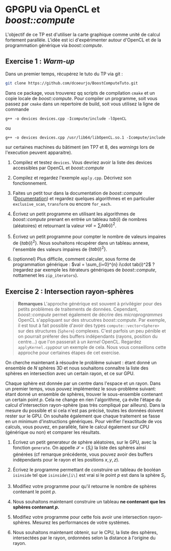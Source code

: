 # GPGPU via OpenCL et *boost::compute*

L'objectif de ce TP est d'utiliser la carte graphique comme unité de calcul fortement parallèle. L'idée est ici d'expérimenter autour d'OpenCL et de la programmation générique via *boost::compute*.

## Exercise 1 :  *Warm-up*

Dans un premier temps, récupérez le tuto du TP via git :

```sh
git clone https://github.com/dcoeurjo/BoostComputeTuto.git
```

Dans ce package, vous trouverez qq scripts de compilation `cmake` et un copie locale de *boost::compute*. Pour compiler un programme, soit vous passez par `cmake` dans un repertoire de build, soit vous utilisez la ligne de commande

```
g++ -o devices devices.cpp -Icompute/include -lOpenCL
```

ou

```
g++ -o devices devices.cpp /usr/lib64/libOpenCL.so.1 -Icompute/include
```

sur certaines machines du bâtiment (en TP7 et 8, des *warnings* lors de l'execution peuvent apparaitre).

1. Compilez et testez `devices`. Vous devriez avoir la liste des devices accessibles par OpenCL et *boost::compute*

2. Compilez et regardez l'exemple `apply.cpp`. Décrivez son fonctionnement.

3. Faites un petit tour dans la documentation de *boost::compute* ([Documentation](http://boostorg.github.io/compute/boost_compute/reference.html)) et regardez quelques algorithmes et en particulier `exclusive_scan`, `transform` ou encore `for_each`.

4. Écrivez un petit programme en utilisant les algorithmes de *boost::compute* prenant en entrée un tableau $tab(i)$ de nombres (aléatoires) et retournant la valeur $val = \sum_i tab(i)^2$.

5. Écrivez un petit programme pour compter le nombre de valeurs impaires de $\{tab(i)^2\}$. Nous souhaitons récupérer dans un tableau annexe, l'ensemble des valeurs impaires de $\{tab(i)^2\}$.

6. (optionnel) Plus difficile, comment calculer, sous forme de programmation générique : $val = \sum_{i=0}^{n} i\cdot tab(i)^2$ ? (regardez par exemple les itérateurs génériques de *boost::compute*, nottamenet les `zip_iterators`).

## Exercise 2 : Intersection rayon-sphères

> **Remarques** L'approche générique est souvent à privilégier pour des petits problèmes de traitements de données. Cependant, *boost::compute* permet également de décrire des *microprogrammes* OpenCL s'appliquant sur des strucutres *boost::compute*. Par exemple, il est tout à fait possible d'avoir des types `compute::vector<Sphere>` sur des structures (`Sphere`) complexes. C'est parfois un peu pénible et on pourrait préferer des buffers indépendants (rayons, position du centre...) que l'on passerait à un *kernel* OpenCL. Regardez `applyKernel.cpp`pour un exemple de cela. Nous vous conseillons cette approche pour certaines étapes de cet exercise.  

On cherche maintenant à résoudre le problème suivant : étant donné un ensemble de $N$ sphères 3D et nous souhaitons connaître la liste des sphères en intersection avec un certain rayon, et ce sur GPU.

Chaque sphère est donnée par un centre dans l'espace et un rayon. Dans un premier temps, vous pouvez implémentez le sous-problème suivant: étant donné un ensemble de sphères, trouver le sous-ensemble contenant un certain point $p$. Cela ne change en rien l'algorithme, ça évite l'étape du calcul d'intersection rayon-sphère (pas très compliqué par ailleurs). Dans la mesure du possible et si cela n'est pas précisé, toutes les données doivent rester sur le GPU. On souhaite également que chaque traitement se fasse en un minimum d'instructions génériques. Pour vérifier l'exactitude de vos calculs, vous pouvez, en parallèle, faire le calcul également sur CPU (générique ou non) et comparer les résultats.

1. Écrivez un petit generateur de sphère aléatoires, sur le GPU, avec la fonction `generate`. On appelle $\mathcal{S}=\{S_i\}$ la liste des sphères ainsi générées (cf remarque précédente, vous pouvez avoir des buffers indépendants pour le rayon et les positions $x,y,z$).

2. Écrivez le programme permettant de construire un tableau de booléan `isinside` tel que `isinside\[i\]` est vrai si le point $p$ est dans la sphère $S_i$. 

3. Modifiez votre programme pour qu'il retourne le nombre de sphères contenant le point $p$.

4. Nous souhaitons maintenant construire un tableau **ne contenant que les sphères contenant $p$.**

5. Modifiez votre programme pour cette fois avoir une intersection rayon-sphères. Mesurez les performances de votre systèmes.

6. Nous souhaitons maintenant obtenir, sur le CPU, la liste des sphères, intersectées par le rayon, ordonnées selon la distance à l'origine du rayon.
